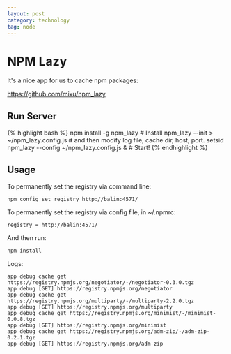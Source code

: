 ```yaml
---
layout: post
category: technology
tag: node
---
```


# NPM Lazy

It's a nice app for us to cache npm packages:

https://github.com/mixu/npm_lazy

## Run Server

{% highlight bash %}
npm install -g npm_lazy # Install
npm_lazy --init > ~/npm_lazy.config.js # and then modify log file, cache dir, host, port.
setsid npm_lazy --config ~/npm_lazy.config.js & # Start!
{% endhighlight %}

## Usage

To permanently set the registry via command line:

    npm config set registry http://balin:4571/

To permanently set the registry via config file, in ~/.npmrc:

    registry = http://balin:4571/

And then run:

    npm install

Logs:

    app debug cache get https://registry.npmjs.org/negotiator/-/negotiator-0.3.0.tgz
    app debug [GET] https://registry.npmjs.org/negotiator
    app debug cache get https://registry.npmjs.org/multiparty/-/multiparty-2.2.0.tgz
    app debug [GET] https://registry.npmjs.org/multiparty
    app debug cache get https://registry.npmjs.org/minimist/-/minimist-0.0.8.tgz
    app debug [GET] https://registry.npmjs.org/minimist
    app debug cache get https://registry.npmjs.org/adm-zip/-/adm-zip-0.2.1.tgz
    app debug [GET] https://registry.npmjs.org/adm-zip
